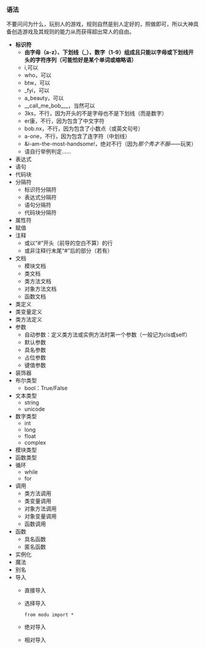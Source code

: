 ### 语法 ###
不要问问为什么，玩别人的游戏，规则自然是别人定好的，照做即可，所以大神具备创造游戏及其规则的能力从而获得超出常人的自由。

- **标识符**
  - **由字母（a-z）、下划线（_）、数字（1-9）组成且只能以字母或下划线开头的字符序列（可能恰好是某个单词或缩略语）**
  - i,可以
  - who，可以
  - btw，可以
  - _fyi，可以
  - a_beauty，可以
  - \_\_call_me_bob___，当然可以
  - 3ks，不行，因为开头的不是字母也不是下划线（而是数字）
  - er康，不行，因为包含了中文字符
  - bob.nx，不行，因为包含了小数点（或英文句号）
  - a-one，不行，因为包含了连字符（中划线）
  - &i-am-the-most-handsome!，绝对不行（因为*那个秀才不服*——玩笑）
  - 请自行举例判定……
- 表达式
- 语句
- 代码块
- 分隔符
  - 标识符分隔符
  - 表达式分隔符
  - 语句分隔符
  - 代码块分隔符
- 属性符
- 赋值
- 注释
  - 或以“#”开头（前导的空白不算）的行
  - 或非注释行末尾“#”后的部分（若有）
- 文档
  - 模块文档
  - 类文档
  - 类方法文档
  - 对象方法文档
  - 函数文档
- 类定义
- 类变量定义
- 类方法定义
- 参数
  - 自动参数：定义类方法或实例方法时第一个参数（一般记为cls或self）
  - 默认参数
  - 具名参数
  - 占位参数
  - 键值参数
- 装饰器
- 布尔类型
  - bool：True/False
- 文本类型
  - string
  - unicode
- 数字类型
  - int
  - long
  - float
  - complex
- 模块类型
- 函数类型
- 循环
  - while
  - for
- 调用
  - 类方法调用
  - 类变量调用
  - 对象方法调用
  - 对象变量调用
  - 函数调用
- 函数
  - 具名函数
  - 匿名函数
- 实例化
- 魔法
- 别名
- 导入
  - 直接导入
  - 选择导入

		from modu import *
  - 绝对导入
  - 相对导入